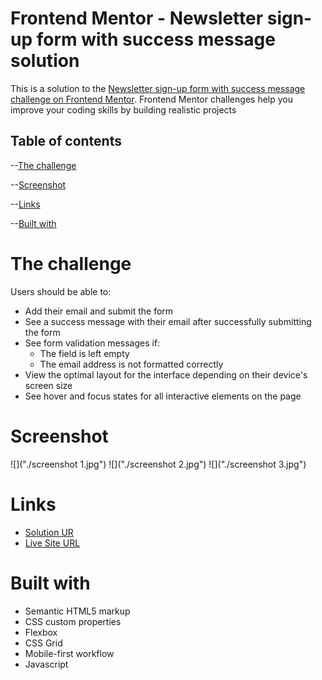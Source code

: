 # Frontend Mentor - Newsletter sign-up form with success message solution

This is a solution to the
[Newsletter sign-up form with success message challenge on Frontend Mentor](https://www.frontendmentor.io/challenges/newsletter-signup-form-with-success-message-3FC1AZbNrv).
Frontend Mentor challenges help you improve your coding skills by building
realistic projects

## Table of contents

--[The challenge](#the-challenge)

--[Screenshot](#screenshot)

--[Links](#links)

--[Built with](#built-with)

# The challenge

Users should be able to:

-   Add their email and submit the form
-   See a success message with their email after successfully submitting the
    form
-   See form validation messages if:
    -   The field is left empty
    -   The email address is not formatted correctly
-   View the optimal layout for the interface depending on their device's screen
    size
-   See hover and focus states for all interactive elements on the page

# Screenshot

![]("./screenshot 1.jpg") ![]("./screenshot 2.jpg") ![]("./screenshot 3.jpg")

# Links

-   [Solution UR](https://github.com/kolostring/newsletter-sign-up/)
-   [Live Site URL](https://kolostring.github.io/newsletter-sign-up/)

# Built with

-   Semantic HTML5 markup
-   CSS custom properties
-   Flexbox
-   CSS Grid
-   Mobile-first workflow
-   Javascript
